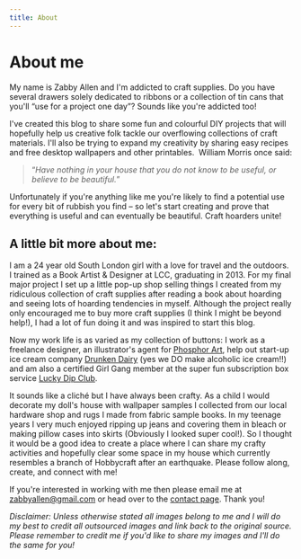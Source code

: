 ```yaml
---
title: About
---
```

# About me

My name is Zabby Allen and I'm addicted to craft supplies. Do you have several drawers solely dedicated to ribbons or a collection of tin cans that you'll “use for a project one day”? Sounds like you're addicted too! 

I've created this blog to share some fun and colourful DIY projects that will hopefully help us creative folk tackle our overflowing collections of craft materials. I'll also be trying to expand my creativity by sharing easy recipes and free desktop wallpapers and other printables.
​
William Morris once said:
>“_Have nothing in your house that you do not know to be useful, or believe to be beautiful._” 

Unfortunately if you're anything like me you're likely to find a potential use for every bit of rubbish you find – so let's start creating and prove that everything is useful and can eventually be beautiful. Craft hoarders unite! 
​
​
## A little bit more about me: 
I am a 24 year old South London girl with a love for travel and the outdoors. I trained as a Book Artist & Designer at LCC, graduating in 2013. For my final major project I set up a little pop-up shop selling things I created from my ridiculous collection of craft supplies after reading a book about hoarding and seeing lots of hoarding tendencies in myself. Although the project really only encouraged me to buy more craft supplies (I think I might be beyond help!), I had a lot of fun doing it and was inspired to start this blog.


Now my work life is as varied as my collection of buttons: I work as a freelance designer, an illustrator's agent for [Phosphor Art](http://www.phosphorart.com/), help out start-up ice cream company [Drunken Dairy](http://drunkendairy.co.uk) (yes we DO make alcoholic ice cream!!) and am also a certified Girl Gang member at the super fun subscription box service [Lucky Dip Club](http://www.luckydipclub.com).

It sounds like a cliché but I have always been crafty. As a child I would decorate my doll's house with wallpaper samples I collected from our local hardware shop and rugs I made from fabric sample books. In my teenage years I very much enjoyed ripping up jeans and covering them in bleach or making pillow cases into skirts (Obviously I looked super cool!). So I thought it would be a good idea to create a place where I can share my crafty activities and hopefully clear some space in my house which currently resembles a branch of Hobbycraft after an earthquake. Please follow along, create, and connect with me! 

If you're interested in working with me then please email me at zabbyallen@gmail.com or head over to the [contact page](/contact). Thank you! 

_Disclaimer: Unless otherwise stated all images belong to me and I will do my best to credit all outsourced images and link back to the original source. Please remember to credit me if you'd like to share my images and I'll do the same for you!_ 